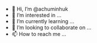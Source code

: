 - 👋 Hi, I’m @achuminhuk
- 👀 I’m interested in ...
- 🌱 I’m currently learning ...
- 💞️ I’m looking to collaborate on ...
- 📫 How to reach me ...

<!---
achuminhuk/achuminhuk is a ✨ special ✨ repository because its `README.md` (this file) appears on your GitHub profile.
You can click the Preview link to take a look at your changes.
--->
